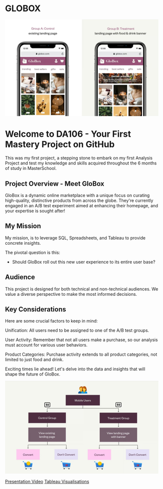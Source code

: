 # GLOBOX
![GLOBOX](https://github.com/HugoDataAnalyst/GloBox/blob/main/Images/globox.jpg)

# Welcome to DA106 - Your First Mastery Project on GitHub

This was my first project, a stepping stone to embark on my first Analysis Project and test my knowledge and skills acquired throughout the 6 months of study in MasterSchool.

## Project Overview - Meet GloBox

GloBox is a dynamic online marketplace with a unique focus on curating high-quality, distinctive products from across the globe. They're currently engaged in an A/B test experiment aimed at enhancing their homepage, and your expertise is sought after!

## My Mission

My mission, is to leverage SQL, Spreadsheets, and Tableau to provide concrete insights.

The pivotal question is this: 
- Should GloBox roll out this new user experience to its entire user base?

## Audience

This project is designed for both technical and non-technical audiences. We value a diverse perspective to make the most informed decisions.

## Key Considerations

Here are some crucial factors to keep in mind:

Unification: All users need to be assigned to one of the A/B test groups.

User Activity: Remember that not all users make a purchase, so our analysis must account for various user behaviors.

Product Categories: Purchase activity extends to all product categories, not limited to just food and drink.

Exciting times lie ahead! Let's delve into the data and insights that will shape the future of GloBox.

![GLOBOX](https://github.com/HugoDataAnalyst/GloBox/blob/main/Images/globox2.jpg)

[Presentation Video](https://youtu.be/-iI9uNnBuRY)
[Tableau Visualisations](https://public.tableau.com/app/profile/hugo.gomes/viz/ABTestProject/ConversionAVGSpent)
